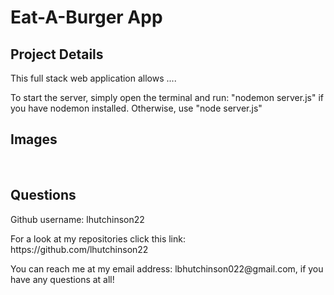 <h1>Eat-A-Burger App</h1>

<h2>Project Details</h2>
<p>This full stack web application allows ....</p>

<p>To start the server, simply open the terminal and run: "nodemon server.js" if you have nodemon installed. Otherwise, use "node server.js"</p>

<h2>Images</h2>
<img src="">
<img src="">
<img src="">

<h2>Questions</h2>
<p>Github username: lhutchinson22</p>
<p>For a look at my repositories click this link: https://github.com/lhutchinson22</p>
<p>You can reach me at my email address: lbhutchinson022@gmail.com, if you have any questions at all!</p>
